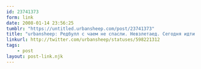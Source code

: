 ```yaml
---
id: 23741373
form: link
date: 2008-01-14 23:56:25
tumblr: "https://untitled.urbansheep.com/post/23741373"
title: "urbansheep: Редбулл с чаем не спасли. Невзлетаед. Сегодня идти домой, отсыпаться. Завтра идти вечером гулять себя, чтобы немного расплавить это внутри.."
linkurl: http://twitter.com/urbansheep/statuses/598221312
tags:
    - post
layout: post-link.njk
---
```


